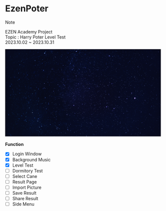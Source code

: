 # EzenPoter
>[!Note]
> EZEN Academy Project <br>
> Topic : Harry Poter Level Test <br>
> 2023.10.02 ~ 2023.10.31

![screenshot](./src/img/bg.png)

**Function**

- [x] Login Window
- [x] Background Music
- [x] Level Test
- [ ] Dormitory Test
- [ ] Select Cane
- [ ] Result Page
- [ ] Import Picture
- [ ] Save Result
- [ ] Share Result
- [ ] Side Menu

<br>
